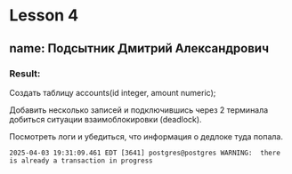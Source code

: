 # Lesson 4  
## name: Подсытник Дмитрий Александрович  
### Result:
Создать таблицу accounts(id integer, amount numeric);  



Добавить несколько записей и подключившись через 2 терминала добиться ситуации взаимоблокировки (deadlock).  



Посмотреть логи и убедиться, что информация о дедлоке туда попала.  
```
2025-04-03 19:31:09.461 EDT [3641] postgres@postgres WARNING:  there is already a transaction in progress
```

